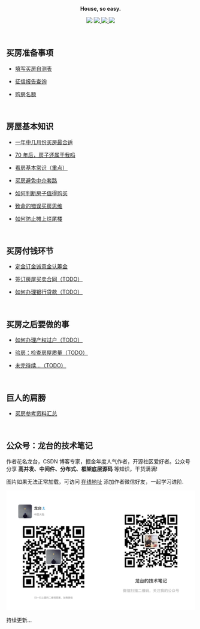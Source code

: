<p align="center">
	<strong>House, so easy.</strong>
</p>
<p align="center">


<img src="https://img.shields.io/badge/程序员-龙台-blue.svg" />

<a target="_blank" href="http://mp.weixin.qq.com/s?__biz=Mzg4NDU0Mjk5OQ==&mid=100007311&idx=1&sn=d325c1a509d6ee89469a1134ac0a8cf5&chksm=4fb7c6f778c04fe111e9cf52723675b8e8cbbbf9e848741a5d9c20620ff6c778b6613e021a34&scene=18#wechat_redirect">
  <img src="https://img.shields.io/badge/公众号-龙台的技术笔记-yellow.svg" />
</a>

<a target="_blank" href="https://house.machen.me/">
  <img src="https://img.shields.io/badge/极速访问-在线阅读-orange.svg" ></img>
</a>

<img src="https://img.shields.io/github/stars/longtai94/House-Notes.svg" />

</p>

<br/>

## 买房准备事项

- [填写买房自测表](https://github.com/longtai94/House-Notes/blob/main/notes/填写买房自测表.md)

- [征信报告查询](https://github.com/longtai94/House-Notes/blob/main/notes/征信报告.md)

- [购房名额](https://github.com/longtai94/House-Notes/blob/main/notes/购房名额.md)

<br/>

## 房屋基本知识

- [一年中几月份买房最合适](https://github.com/longtai94/House-Notes/blob/main/notes/一年中几月份买房最合适.md)

- [70 年后，房子还属于我吗](https://github.com/longtai94/House-Notes/blob/main/notes/70年后，房子还属于我吗.md)

- [看房基本常识（重点）](https://github.com/longtai94/House-Notes/blob/main/notes/看房基本常识（重点）.md)

- [买房避免中介套路](https://github.com/longtai94/House-Notes/blob/main/notes/买房避免中介套路.md)

- [如何判断房子值得购买](https://github.com/longtai94/House-Notes/blob/main/notes/如何判断房子值得购买.md)

- [致命的错误买房思维](https://github.com/longtai94/House-Notes/blob/main/notes/致命的错误买房思维.md)

- [如何防止摊上烂尾楼](https://github.com/longtai94/House-Notes/blob/main/notes/如何防止摊上烂尾楼.md)

<br/>

## 买房付钱环节

- [定金订金诚意金认筹金](https://github.com/longtai94/House-Notes/blob/main/notes/定金订金诚意金认筹金.md)

- [签订房屋买卖合同（TODO）](https://github.com/longtai94/House-Notes/blob/main/notes/签订房屋买卖合同.md)

- [如何办理银行贷款（TODO）](https://github.com/longtai94/House-Notes/blob/main/notes/如何办理银行贷款.md)

<br/>

## 买房之后要做的事

- [如何办理产权过户（TODO）](https://github.com/longtai94/House-Notes/blob/main/notes/如何办理产权过户.md)

- [验房：检查房屋质量（TODO）](https://github.com/longtai94/House-Notes/blob/main/notes/验房：检查房屋质量.md)

- [未完待续...（TODO）]()

<br/>

## 巨人的肩膀

- [买房参考资料汇总](https://house.machen.me/can-kao/can-kao-zi-liao-hui-zong)

<br/>

## 公众号：龙台的技术笔记

作者花名龙台，CSDN 博客专家，掘金年度人气作者，开源社区爱好者。公众号分享 **高并发、中间件、分布式、框架底层源码**  等知识，干货满满!

图片如果无法正常加载，可访问 [在线地址](https://house.machen.me/can-kao/ji-shu-gong-zhong-hao-qiu-guan-zhu) 添加作者微信好友，一起学习进阶.

![](./imgs/个人微信&公众号.jpg)

持续更新...